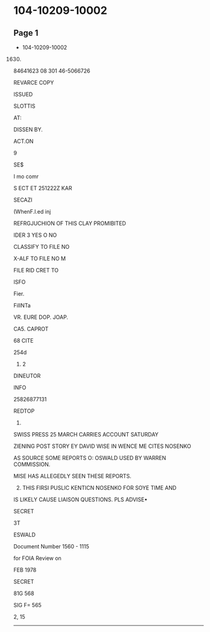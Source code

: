 # 104-10209-10002

## Page 1

- 104-10209-10002

1630.

84641623 08 301 46-5066726

REVARCE COPY

ISSUED

SLOTTIS

AT:

DISSEN BY.

ACT.ON

9

SE$

I mo comr

S ECT ET 251222Z KAR

SECAZI

(WhenF.l.ed inj

REFRGJUCHION OF THIS CLAY PROMIBITED

IDER 3 YES O NO

CLASSIFY TO FILE NO

X-ALF TO FILE NO M

FILE RID CRET TO

ISFO

Fier.

FilINTa

VR. EURE DOP. JOAP.

CA5. CAPROT

68 CITE

254d

1. 2

DINEUTOR

INFO

25826877131

REDTOP

1.

SWISS PRESS 25 MARCH CARRIES ACCOUNT SATURDAY

ZIENING POST STORY EY DAVID WISE IN WENCE ME CITES NOSENKO

AS SOURCE SOME REPORTS O: OSWALD USED BY WARREN COMMISSION.

MISE HAS ALLEGEDLY SEEN THESE REPORTS.

2. THIS FIRSI PUSLIC KENTICN NOSENKO FOR SOYE TIME AND

IS LIKELY CAUSE LIAISON QUESTIONS. PLS ADVISE•

SECRET

3T

ESWALD

Document Number 1560 - 1115

for FOIA Review on

FEB 1978

SECRET

81G 568

SIG F= 565

2, 15

---

